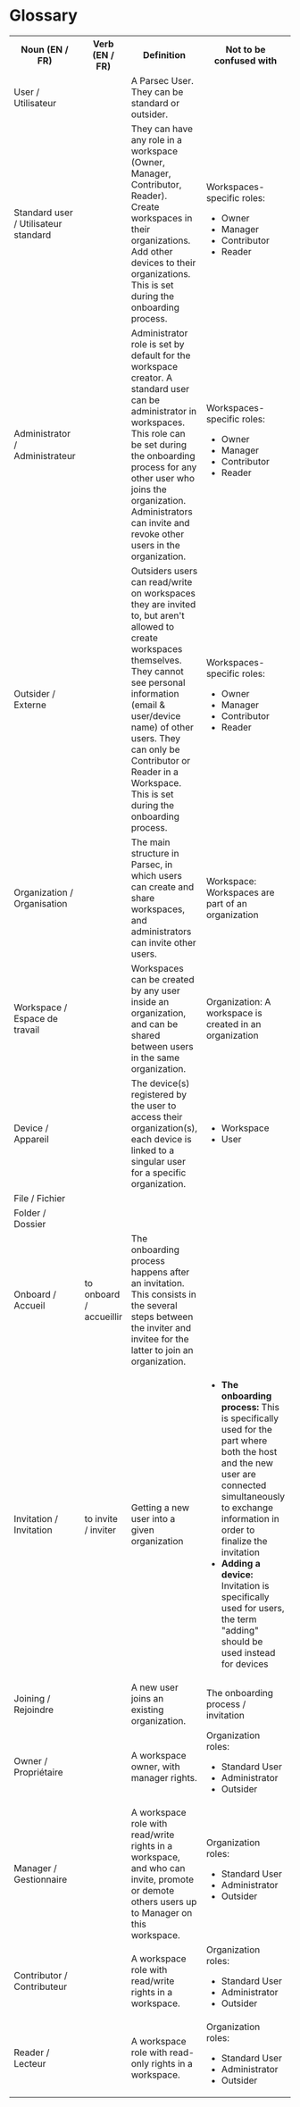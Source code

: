 <!-- Parsec Cloud (https://parsec.cloud) Copyright (c) BUSL-1.1 2016-present Scille SAS -->

# Glossary

<!-- markdownlint-disable no-inline-html -->
<table>
  <tr>
    <th>Noun (EN / FR)</th>
    <th>Verb (EN / FR)</th>
    <th>Definition</th>
    <th>Not to be confused with</th>
    <th>Synonyms to avoid</th>
  </tr>
  <tr>
    <td>User / Utilisateur</td>
    <td></td>
    <td>A Parsec User. They can be standard or outsider.</td>
    <td></td>
    <td></td>
  </tr>
  <tr>
    <td>Standard user / Utilisateur standard
    <td></td>
    <td>
      They can have any role in a workspace (Owner, Manager, Contributor, Reader).
      Create workspaces in their organizations.
      Add other devices to their organizations.
      This is set during the onboarding process.
    </td>
    <td>
      Workspaces-specific roles:
      <ul>
        <li>Owner</li>
        <li>Manager</li>
        <li>Contributor</li>
        <li>Reader</li>
      </ul>
    </td>
    <td></td>
  </tr>
  <tr>
    <td>Administrator / Administrateur</td>
    <td></td>
    <td>
      Administrator role is set by default for the workspace creator.
      A standard user can be administrator in workspaces.
      This role can be set during the onboarding process for any other user who joins the organization.
      Administrators can invite and revoke other users in the organization.
    </td>
    <td>
      Workspaces-specific roles:
      <ul>
        <li>Owner</li>
        <li>Manager</li>
        <li>Contributor</li>
        <li>Reader</li>
      </ul>
    </td>
    <td></td>
  </tr>
  <tr>
    <td>Outsider / Externe</td>
    <td></td>
    <td>
      Outsiders users can read/write on workspaces they are invited to,
      but aren't allowed to create workspaces themselves.
      They cannot see personal information (email & user/device name) of other users.
      They can only be Contributor or Reader in a Workspace.
      This is set during the onboarding process.
    </td>
    <td>
      Workspaces-specific roles:
      <ul>
        <li>Owner</li>
        <li>Manager</li>
        <li>Contributor</li>
        <li>Reader</li>
      </ul>
    </td>
    <td></td>
  </tr>
  <tr>
    <td>Organization / Organisation</td>
    <td></td>
    <td>
      The main structure in Parsec, in which users can create and share workspaces,
      and administrators can invite other users.
    </td>
    <td>Workspace: Workspaces are part of an organization</td>
    <td></td>
  </tr>
  <tr>
    <td>Workspace / Espace de travail</td>
    <td></td>
    <td>
      Workspaces can be created by any user inside an organization, and can be shared between users in the same organization.
    </td>
    <td>Organization: A workspace is created in an organization</td>
    <td></td>
  </tr>
  <tr>
    <td>Device / Appareil</td>
    <td></td>
    <td>
      The device(s) registered by the user to access their organization(s),
      each device is linked to a singular user for a specific organization.
    </td>
    <td>
      <ul>
        <li>Workspace</li>
        <li>User</li>
      </ul>
    </td>
    <td></td>
  </tr>
  <tr>
    <td>File / Fichier</td>
    <td></td>
    <td></td>
    <td></td>
    <td></td>
  </tr>
  <tr>
    <td>Folder / Dossier</td>
    <td></td>
    <td></td>
    <td></td>
    <td>Directory</td>
  </tr>
  <tr>
    <td>Onboard / Accueil</td>
    <td>to onboard / accueillir</td>
    <td>
      The onboarding process happens after an invitation.
      This consists in the several steps between the inviter and invitee for the latter to join an organization.
    </td>
    <td></td>
    <td></td>
  </tr>
  <tr>
    <td>Invitation / Invitation</td>
    <td>to invite / inviter</td>
    <td>Getting a new user into a given organization</td>
    <td>
      <ul>
        <li>
          <strong>The onboarding process:</strong>
          This is specifically used for the part where both the host and the new user are connected simultaneously to exchange information in order to finalize the invitation
        </li>
        <li>
          <strong>Adding a device:</strong>
          Invitation is specifically used for users, the term "adding" should be used instead for devices
        </li>
      </ul>
    </td>
    <td>
      <ul>
        <li>Enroll</li>
        <li>Enlist</li>
        <li>Onboard</li>
        <li>Greet</li>
        <li>Join</li>
      </ul>
    </td>
  </tr>
  <tr>
    <td>Joining / Rejoindre</td>
    <td></td>
    <td>A new user joins an existing organization.</td>
    <td>The onboarding process / invitation</td>
    <td></td>
  </tr>
  <tr>
    <td>Owner / Propriétaire</td>
    <td></td>
    <td>A workspace owner, with manager rights.</td>
    <td>
      Organization roles:
      <ul>
        <li>Standard User</li>
        <li>Administrator</li>
        <li>Outsider</li>
      </ul>
    </td>
    <td></td>
  </tr>
  <tr>
    <td>Manager / Gestionnaire</td>
    <td></td>
    <td>
      A workspace role with read/write rights in a workspace, and who can invite, promote or demote others users up to Manager on this workspace.
    </td>
    <td>
      Organization roles:
      <ul>
        <li>Standard User</li>
        <li>Administrator</li>
        <li>Outsider</li>
      </ul>
    </td>
    <td></td>
  </tr>
  <tr>
    <td>Contributor / Contributeur</td>
    <td></td>
    <td>A workspace role with read/write rights in a workspace.</td>
    <td>
      Organization roles:
      <ul>
        <li>Standard User</li>
        <li>Administrator</li>
        <li>Outsider</li>
      </ul>
    </td>
    <td></td>
  </tr>
  <tr>
    <td>Reader / Lecteur</td>
    <td></td>
    <td>A workspace role with read-only rights in a workspace.</td>
    <td>
      Organization roles:
      <ul>
        <li>Standard User</li>
        <li>Administrator</li>
        <li>Outsider</li>
      </ul>
    </td>
    <td></td>
  </tr>
</table>
